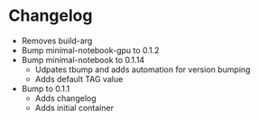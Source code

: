 # Changelog
  - Removes build-arg
- Bump minimal-notebook-gpu to 0.1.2
- Bump minimal-notebook to 0.1.14
  - Udpates tbump and adds automation for version bumping
  - Adds default TAG value
- Bump to 0.1.1
  - Adds changelog
  - Adds initial container

